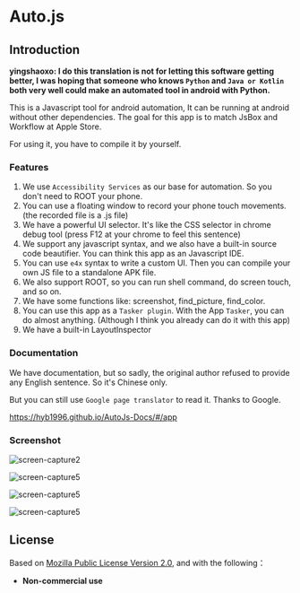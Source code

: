 # Auto.js
## Introduction

**yingshaoxo: I do this translation is not for letting this software getting better, I was hoping that someone who knows `Python` and `Java or Kotlin` both very well could make an automated tool in android with Python.**

This is a Javascript tool for android automation, It can be running at android without other dependencies. The goal for this app is to match JsBox and Workflow at Apple Store.

For using it, you have to compile it by yourself.

### Features
1. We use `Accessibility Services` as our base for automation. So you don't need to ROOT your phone.
2. You can use a floating window to record your phone touch movements. (the recorded file is a .js file)
3. We have a powerful UI selector. It's like the CSS selector in chrome debug tool (press F12 at your chrome to feel this sentence)
4. We support any javascript syntax, and we also have a built-in source code beautifier. You can think this app as an Javascript IDE.
5. You can use `e4x` syntax to write a custom UI. Then you can compile your own JS file to a standalone APK file.
6. We also support ROOT, so you can run shell command, do screen touch, and so on.
7. We have some functions like: screenshot, find_picture, find_color.
8. You can use this app as a `Tasker plugin`. With the App `Tasker`, you can do almost anything. (Although I think you already can do it with this app)
9. We have a built-in LayoutInspector


### Documentation
We have documentation, but so sadly, the original author refused to provide any English sentence. So it's Chinese only.

But you can still use `Google page translator` to read it. Thanks to Google.

https://hyb1996.github.io/AutoJs-Docs/#/app


### Screenshot

![screen-capture2](https://raw.githubusercontent.com/hyb1996/NoRootScriptDroid/master/screen-captures/ss02.png)

![screen-capture5](https://raw.githubusercontent.com/hyb1996/NoRootScriptDroid/master/screen-captures/ss05.png)

![screen-capture5](https://raw.githubusercontent.com/hyb1996/NoRootScriptDroid/master/screen-captures/ss07.png)

![screen-capture5](https://raw.githubusercontent.com/hyb1996/NoRootScriptDroid/master/screen-captures/ss08.png)

## License
Based on [Mozilla Public License Version 2.0](https://github.com/hyb1996/NoRootScriptDroid/blob/master/LICENSE.md), and with the following：
* **Non-commercial use**
